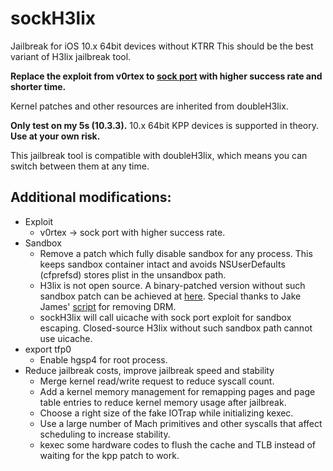 # sockH3lix

Jailbreak for iOS 10.x 64bit devices without KTRR
This should be the best variant of H3lix jailbreak tool.

**Replace the exploit from v0rtex to [sock port](https://github.com/jakeajames/sock_port) with higher success rate and shorter time.**

Kernel patches and other resources are inherited from doubleH3lix.

**Only test on my 5s (10.3.3).** 10.x 64bit KPP devices is supported in theory. **Use at your own risk.**

This jailbreak tool is compatible with doubleH3lix, which means you can switch between them at any time.

## Additional modifications:
- Exploit
  - v0rtex -> sock port with higher success rate.
- Sandbox
  - Remove a patch which fully disable sandbox for any process. This keeps sandbox container intact and avoids NSUserDefaults (cfprefsd) stores plist in the unsandbox path.
  - H3lix is not open source. A binary-patched version without such sandbox patch can be achieved at [here](https://github.com/SongXiaoXi/sockH3lix/releases). Special thanks to Jake James' [script](https://gist.github.com/jakeajames/b44d8db345769a7149e97f5e155b3d46) for removing DRM.
  - sockH3lix will call uicache with sock port exploit for sandbox escaping. Closed-source H3lix without such sandbox path cannot use uicache.
- export tfp0
  - Enable hgsp4 for root process.
- Reduce jailbreak costs, improve jailbreak speed and stability
  - Merge kernel read/write request to reduce syscall count.
  - Add a kernel memory management for remapping pages and page table entries to reduce kernel memory usage after jailbreak.
  - Choose a right size of the fake IOTrap while initializing kexec.
  - Use a large number of Mach primitives and other syscalls that affect scheduling to increase stability.
  - kexec some hardware codes to flush the cache and TLB instead of waiting for the kpp patch to work.
